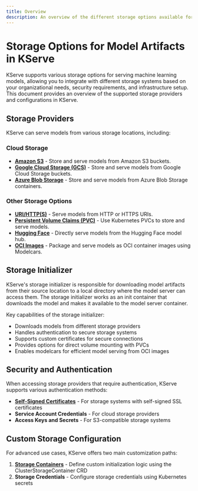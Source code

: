 ```yaml
---
title: Overview
description: An overview of the different storage options available for model artifacts in KServe.
---
```


# Storage Options for Model Artifacts in KServe

KServe supports various storage options for serving machine learning models, allowing you to integrate with different storage systems based on your organizational needs, security requirements, and infrastructure setup. This document provides an overview of the supported storage providers and configurations in KServe.

## Storage Providers

KServe can serve models from various storage locations, including:

### Cloud Storage
- **[Amazon S3](./providers/s3/s3.md)** - Store and serve models from Amazon S3 buckets.
- **[Google Cloud Storage (GCS)](./providers/gcs.md)** - Store and serve models from Google Cloud Storage buckets.
- **[Azure Blob Storage](./providers/azure.md)** - Store and serve models from Azure Blob Storage containers.

### Other Storage Options
- **[URI/HTTP(S)](./providers/uri.md)** - Serve models from HTTP or HTTPS URIs.
- **[Persistent Volume Claims (PVC)](./providers/pvc.md)** - Use Kubernetes PVCs to store and serve models.
- **[Hugging Face](./providers/hf.md)** - Directly serve models from the Hugging Face model hub.
- **[OCI Images](./providers/oci.md)** - Package and serve models as OCI container images using Modelcars.

## Storage Initializer

KServe's storage initializer is responsible for downloading model artifacts from their source location to a local directory where the model server can access them. The storage initializer works as an init container that downloads the model and makes it available to the model server container.

Key capabilities of the storage initializer:

- Downloads models from different storage providers
- Handles authentication to secure storage systems
- Supports custom certificates for secure connections
- Provides options for direct volume mounting with PVCs
- Enables modelcars for efficient model serving from OCI images

## Security and Authentication

When accessing storage providers that require authentication, KServe supports various authentication methods:

- **[Self-Signed Certificates](./certificate/self-signed.md)** - For storage systems with self-signed SSL certificates
- **Service Account Credentials** - For cloud storage providers
- **Access Keys and Secrets** - For S3-compatible storage systems

## Custom Storage Configuration

For advanced use cases, KServe offers two main customization paths:

1. **[Storage Containers](./storage-containers/storage-containers.md)** - Define custom initialization logic using the ClusterStorageContainer CRD
2. **Storage Credentials** - Configure storage credentials using Kubernetes secrets
